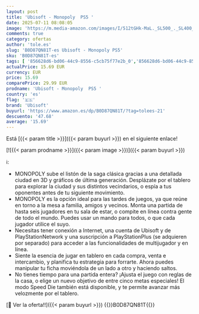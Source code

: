 ```yaml
---
layout: post
title: 'Ubisoft - Monopoly  PS5 '
date: 2025-07-11 08:08:05
image: 'https://m.media-amazon.com/images/I/512tGHk-MaL._SL500_._SL400_.jpg'
comments: true
category: ofertas
author: 'tole.es'
slug: 'B0D87QN81T-es Ubisoft - Monopoly PS5'
sku: 'B0D87QN81T-es'
tags: [ '856628d6-bd06-44c9-8556-c5cb75f77e2b_0','856628d6-bd06-44c9-8556-c5cb75f77e2b_2201','856628d6-bd06-44c9-8556-c5cb75f77e2b_3601','856628d6-bd06-44c9-8556-c5cb75f77e2b_401','Arborist Merchandising Root','Hardware y juegos para PlayStation 5','Juegos para PlayStation 5','Preventa de Videojuegos','Self Service','Special Features Stores','Tienda de consolas y videojuegos infantiles','Videojuegos','Videojuegos más esperados','ps5','ubisoft','🇪🇸', ]
actualPrice: 15.69 EUR
currency: EUR
price: 15.69
comparePrice: 29.99 EUR
prodname: 'Ubisoft - Monopoly  PS5 '
country: 'es'
flag: '🇪🇸'
brand: 'Ubisoft'
buyurl: 'https://www.amazon.es/dp/B0D87QN81T/?tag=tolees-21'
descuento: '47.68'
average: '15.69'
---
```


Está [{{< param title >}}]({{< param buyurl >}}) en el siguiente enlace!

[![{{< param prodname >}}]({{< param image >}})]({{< param buyurl >}})

ℹ️:

- MONOPOLY sube el listón de la saga clásica gracias a una detallada ciudad en 3D y gráficos de última generación. Desplázate por el tablero para explorar la ciudad y sus distintos vecindarios, o espía a tus oponentes antes de tu siguiente movimiento.
- MONOPOLY es la opción ideal para las tardes de juegos, ya que reúne en torno a la mesa a familia, amigos y vecinos. Monta una partida de hasta seis jugadores en tu sala de estar, o compite en línea contra gente de todo el mundo. Puedes usar un mando para todos, o que cada jugador utilice el suyo.
- Necesitas tener conexión a Internet, una cuenta de Ubisoft y de PlayStationNetwork y una suscripción a PlayStationPlus (se adquieren por separado) para acceder a las funcionalidades de multijugador y en línea.
- Siente la esencia de jugar en tablero en cada compra, venta e intercambio, y planifica tu estrategia para forrarte. Ahora puedes manipular tu ficha moviéndola de un lado a otro y haciendo saltos.
- No tienes tiempo para una partida entera? ¡Ajusta el juego con reglas de la casa, o elige un nuevo objetivo de entre cinco metas especiales! El modo Speed Die también está disponible, y te permite avanzar más velozmente por el tablero.

[🛒 Ver la oferta!!]({{< param buyurl >}})
{{<world>}}B0D87QN81T{{</world>}}
